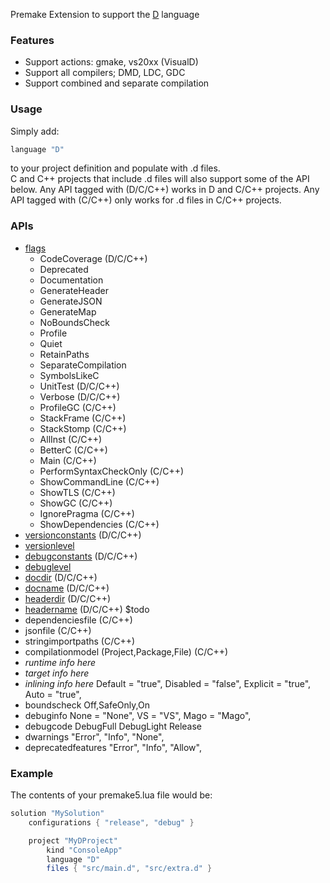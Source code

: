 Premake Extension to support the [D](http://dlang.org) language

### Features ###

* Support actions: gmake, vs20xx (VisualD)
* Support all compilers; DMD, LDC, GDC
* Support combined and separate compilation

### Usage ###

Simply add:
```lua
language "D"
```
to your project definition and populate with .d files.  
C and C++ projects that include .d files will also support some of the API below. Any API tagged with (D/C/C++) works in D and C/C++ projects. Any API tagged with (C/C++) only works for .d files in C/C++ projects.

### APIs ###

* [flags](https://github.com/premake/premake-dlang/wiki/flags)
  * CodeCoverage  (D/C/C++)
  * Deprecated
  * Documentation
  * GenerateHeader
  * GenerateJSON
  * GenerateMap
  * NoBoundsCheck
  * Profile
  * Quiet
  * RetainPaths
  * SeparateCompilation
  * SymbolsLikeC
  * UnitTest (D/C/C++)
  * Verbose (D/C/C++)
  * ProfileGC (C/C++)
  * StackFrame (C/C++)
  * StackStomp (C/C++)
  * AllInst (C/C++)
  * BetterC (C/C++)
  * Main (C/C++)
  * PerformSyntaxCheckOnly (C/C++)
  * ShowCommandLine (C/C++)
  * ShowTLS (C/C++)
  * ShowGC (C/C++)
  * IgnorePragma (C/C++)
  * ShowDependencies (C/C++)
* [versionconstants](https://github.com/premake/premake-dlang/wiki/versionconstants) (D/C/C++)
* [versionlevel](https://github.com/premake/premake-dlang/wiki/versionlevel)
* [debugconstants](https://github.com/premake/premake-dlang/wiki/debugconstants) (D/C/C++)
* [debuglevel](https://github.com/premake/premake-dlang/wiki/debuglevel)
* [docdir](https://github.com/premake/premake-dlang/wiki/docdir) (D/C/C++)
* [docname](https://github.com/premake/premake-dlang/wiki/docname) (D/C/C++)
* [headerdir](https://github.com/premake/premake-dlang/wiki/headerdir) (D/C/C++)
* [headername](https://github.com/premake/premake-dlang/wiki/headername) (D/C/C++)
$todo
* dependenciesfile (C/C++)
* jsonfile (C/C++)
* stringimportpaths (C/C++)
* compilationmodel (Project,Package,File) (C/C++)
* _runtime info here_
* _target info here_
* _inlining info here_ Default = "true",
				Disabled = "false",
				Explicit = "true",
				Auto = "true",
* boundscheck Off,SafeOnly,On
* debuginfo None = "None",
			VS = "VS",
			Mago = "Mago",
* debugcode 
        DebugFull
        DebugLight
        Release
* dwarnings 
        "Error",
        "Info",
        "None",
* deprecatedfeatures 
        "Error",
        "Info",
        "Allow",

### Example ###

The contents of your premake5.lua file would be:

```lua
solution "MySolution"
    configurations { "release", "debug" }

    project "MyDProject"
        kind "ConsoleApp"
        language "D"
        files { "src/main.d", "src/extra.d" }
```
